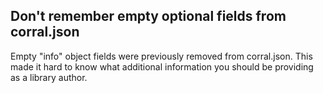 ## Don't remember empty optional fields from corral.json

Empty "info" object fields were previously removed from corral.json. This made it hard to know what additional information you should be providing as a library author.
